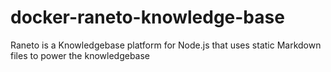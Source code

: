 # docker-raneto-knowledge-base
Raneto is a Knowledgebase platform for Node.js that uses static Markdown files to power the knowledgebase
